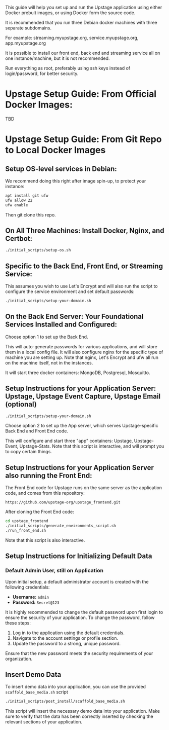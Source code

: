 This guide will help you set up and run the Upstage application using either Docker prebult images,
or using Docker form the source code.

It is recommended that you run three Debian docker machines with three separate subdomains. 

For example: streaming.myupstage.org, service.myupstage.org, app.myupstage.org

It is possible to install our front end, back end and streaming service all on one instance/machine, but it is not recommended. 

Run everything as root, preferably using ssh keys instead of login/password, for better security.

# Upstage Setup Guide: From Official Docker Images:
TBD

# Upstage Setup Guide: From Git Repo to Local Docker Images

## Setup OS-level services in Debian: 

We recommend doing this right after image spin-up, to protect your instance:
```sh
apt install git ufw
ufw allow 22
ufw enable
```

Then git clone this repo.

## On All Three Machines: Install Docker, Nginx, and Certbot:

```sh
./initial_scripts/setup-os.sh
```

## Specific to the Back End, Front End, or Streaming Service:
This assumes you wish to use Let's Encrypt and will also run the script to configure the service environment and set default passwords:
```sh
./initial_scripts/setup-your-domain.sh
```

## On the Back End Server: Your Foundational Services Installed and Configured:
Choose option 1 to set up the Back End.

This will auto-generate passwords for various applications, and will store them in a local config file. It will also configure nginx for the specific type of machine you are setting up. Note that nginx, Let's Encrypt and ufw all run on the machine itself, not in the instances.

It will start three docker containers: MongoDB, Postgresql, Mosquitto.

## Setup Instructions for your Application Server: Upstage, Upstage Event Capture, Upstage Email (optional)

```sh
./initial_scripts/setup-your-domain.sh
```
Choose option 2 to set up the App server, which serves Upstage-specific Back End and Front End code.

This will configure and start three "app" containers: Upstage, Upstage-Event, Upstage-Stats. Note that  this script is interactive, and will prompt you to copy certain things.

## Setup Instructions for your Application Server also running the Front End:

The Front End code for Upstage runs on the same server as the application code, and comes from this repository:

```
https://github.com/upstage-org/upstage_frontend.git
```

After cloning the Front End code:

```sh
cd upstage_frontend
./initial_scripts/generate_environments_script.sh
./run_front_end.sh
```

Note that this script is also interactive. 

## Setup Instructions for Initializing Default Data

### Default Admin User, still on Application

Upon initial setup, a default administrator account is created with the following credentials:

- **Username:** `admin`
- **Password:** `Secret@123`

It is highly recommended to change the default password upon first login to ensure the security of your application. To change the password, follow these steps:

1. Log in to the application using the default credentials.
2. Navigate to the account settings or profile section.
3. Update the password to a strong, unique password.

Ensure that the new password meets the security requirements of your organization.

## Insert Demo Data

To insert demo data into your application, you can use the provided `scaffold_base_media.sh` script

```sh
./initial_scripts/post_install/scaffold_base_media.sh
```

This script will insert the necessary demo data into your application. Make sure to verify that the data has been correctly inserted by checking the relevant sections of your application.
